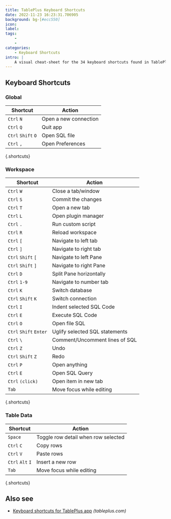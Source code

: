 ```yaml
---
title: TablePlus Keyboard Shortcuts
date: 2022-11-23 16:23:31.706905
background: bg-[#ecc550]
icon: 
label: 
tags: 
    - 
    - 
categories:
    - Keyboard Shortcuts
intro: |
    A visual cheat-sheet for the 34 keyboard shortcuts found in TablePlus
---
```




Keyboard Shortcuts
------------------



### Global

Shortcut | Action
---|---
`Ctrl` `N`  | Open a new connection
`Ctrl` `Q`  | Quit app
`Ctrl` `Shift` `O`  | Open SQL file
`Ctrl` `,`  | Open Preferences
{.shortcuts}


### Workspace

Shortcut | Action
---|---
`Ctrl` `W`  | Close a tab/window
`Ctrl` `S`  | Commit the changes
`Ctrl` `T`  | Open a new tab
`Ctrl` `L`  | Open plugin manager
`Ctrl` `.`  | Run custom script
`Ctrl` `R`  | Reload workspace
`Ctrl` `[`  | Navigate to left tab
`Ctrl` `]`  | Navigate to right tab
`Ctrl` `Shift` `[`  | Navigate to left Pane
`Ctrl` `Shift` `]`  | Navigate to right Pane
`Ctrl` `D`  | Split Pane horizontally
`Ctrl` `1-9`  | Navigate to number tab
`Ctrl` `K`  | Switch database
`Ctrl` `Shift` `K`  | Switch connection
`Ctrl` `I`  | Indent selected SQL Code
`Ctrl` `E`  | Execute SQL Code
`Ctrl` `O`  | Open file SQL
`Ctrl` `Shift` `Enter`  | Uglify selected SQL statements
`Ctrl` `\`  | Comment/Uncomment lines of SQL
`Ctrl` `Z`  | Undo
`Ctrl` `Shift` `Z`  | Redo
`Ctrl` `P`  | Open anything
`Ctrl` `E`  | Open SQL Query
`Ctrl` `(click)`  | Open item in new tab
`Tab`  | Move focus while editing
{.shortcuts}


### Table Data

Shortcut | Action
---|---
`Space`  | Toggle row detail when row selected
`Ctrl` `C`  | Copy rows
`Ctrl` `V`  | Paste rows
`Ctrl` `Alt` `I`  | Insert a new row
`Tab`  | Move focus while editing
{.shortcuts}




Also see
--------
- [Keyboard shortcuts for TablePlus app](https://tableplus.com/blog/2018/02/shortcut-keys.html) _(tableplus.com)_
